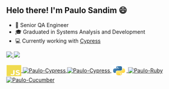 ## Helo there! I'm Paulo Sandim 😄
- 🐞 Senior QA Engineer 
- 🎓 Graduated in Systems Analysis and Development
- 💻 Currently working with [Cypress](https://www.cypress.io/)

<div>
  <a href="https://github.com/paulosandim">
  <img height="180em" src="https://github-readme-stats.vercel.app/api?username=paulosandim&show_icons=true&theme=tokyonight&include_all_commits=true&count_private=true"/>
  <img height="180em" src="https://github-readme-stats.vercel.app/api/top-langs/?username=paulosandim&layout=compact&langs_count=16&theme=tokyonight"/>
</div>
  
<div>
  <div style="display: inline_block"><br>
  <img align="center" alt="Paulo-Js" height="30" width="40" src="https://raw.githubusercontent.com/devicons/devicon/master/icons/javascript/javascript-plain.svg">
  <img align="center" alt="Paulo-Cypress" height="30" width="40" src="https://www.svgrepo.com/show/353630/cypress.svg">
  <img align="center" alt="Paulo-Cypress" height="30" width="40" src="https://www.svgrepo.com/show/353630/cypress.svg">
  <img align="center" alt="Paulo-Python" height="30" width="40" src="https://raw.githubusercontent.com/devicons/devicon/master/icons/python/python-original.svg">
  <img align="center" alt="Paulo-Ruby" height="30" width="40" src="https://cdn.jsdelivr.net/gh/devicons/devicon/icons/ruby/ruby-original.svg" />
  <img align="center" alt="Paulo-Cucumber" height="30" width="40" src="https://cdn.jsdelivr.net/gh/devicons/devicon/icons/cucumber/cucumber-plain.svg">
      
